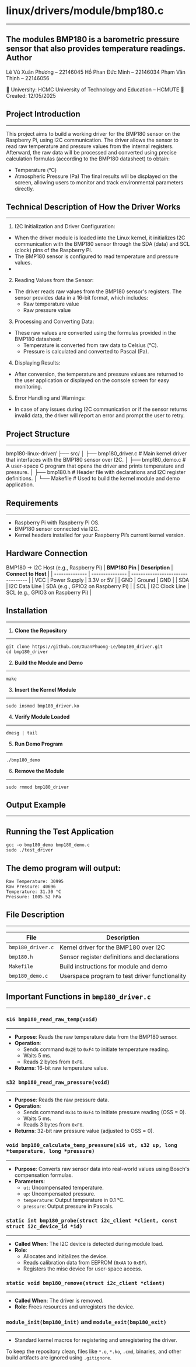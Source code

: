 # linux/drivers/module/bmp180.c
---------------------------------
The modules BMP180 is a barometric pressure sensor that also provides temperature readings. 
Author
-------
   Lê Vũ Xuân Phương – 22146045
   Hồ Phan Đức Minh  – 22146034
   Phạm Văn Thịnh    – 22146056

📍 University: HCMC University of Technology and Education – HCMUTE
📅 Created: 12/05/2025


## Project Introduction
------------------------
This project aims to build a working driver for the BMP180 sensor on the Raspberry Pi, using I2C communication. The driver allows the sensor to read raw temperature and pressure values from the internal registers.
Afterward, the raw data will be processed and converted using precise calculation formulas (according to the BMP180 datasheet) to obtain:
   - Temperature (°C)
   - Atmospheric Pressure (Pa)
The final results will be displayed on the screen, allowing users to monitor and track environmental parameters directly.


## Technical Description of How the Driver Works
-------------------------------------------------
1. I2C Initialization and Driver Configuration:
- When the driver module is loaded into the Linux kernel, it initializes I2C communication with the BMP180 sensor through the SDA (data) and SCL (clock) pins of the Raspberry Pi.
- The BMP180 sensor is configured to read temperature and pressure values.
- 
2. Reading Values from the Sensor:
- The driver reads raw values from the BMP180 sensor's registers. The sensor provides data in a 16-bit format, which includes:
  - Raw temperature value
  - Raw pressure value

3. Processing and Converting Data:
- These raw values are converted using the formulas provided in the BMP180 datasheet:
  - Temperature is converted from raw data to Celsius (°C).
  - Pressure is calculated and converted to Pascal (Pa).

4. Displaying Results:
- After conversion, the temperature and pressure values are returned to the user application or displayed on the console screen for easy monitoring.

5. Error Handling and Warnings:
- In case of any issues during I2C communication or if the sensor returns invalid data, the driver will report an error and prompt the user to retry.


## Project Structure
---------------------
bmp180-linux-driver/
├── src/
│   ├── bmp180_driver.c     # Main kernel driver that interfaces with the BMP180 sensor over I2C.
│   ├── bmp180_demo.c       # A user-space C program that opens the driver and prints temperature and pressure.
│   ├── bmp180.h            # Header file with declarations and I2C register definitions.
│   └── Makefile            # Used to build the kernel module and demo application.


## Requirements
----------------
- Raspberry Pi with Raspberry Pi OS.
- BMP180 sensor connected via I2C.
- Kernel headers installed for your Raspberry Pi’s current kernel version.


## Hardware Connection
BMP180 → I2C Host (e.g., Raspberry Pi)
| **BMP180 Pin** | **Description** | **Connect to Host**               |
| -------------- | --------------- | --------------------------------- |
| VCC            | Power Supply    | 3.3V or 5V                        |
| GND            | Ground          | GND                               |
| SDA            | I2C Data Line   | SDA (e.g., GPIO2 on Raspberry Pi) |
| SCL            | I2C Clock Line  | SCL (e.g., GPIO3 on Raspberry Pi) |


## Installation
-----------------
1. **Clone the Repository**
----------------------------
   ```
   git clone https://github.com/XuanPhuong-Le/bmp180_driver.git
   cd bmp180_driver
   ````
2. **Build the Module and Demo**
---------------------------------
   ```
   make
   ```
3. **Insert the Kernel Module**
--------------------------------
   ```
   sudo insmod bmp180_driver.ko
   ```
4. **Verify Module Loaded**
----------------------------
   ```
   dmesg | tail
   ```
5. **Run Demo Program**
------------------------
   ```
   ./bmp180_demo
   ```
6. **Remove the Module**
-------------------------
   ```
   sudo rmmod bmp180_driver
   ```


## Output Example
------------------
Running the Test Application
------------------------------
```
gcc -o bmp180_demo bmp180_demo.c
sudo ./test_driver
```
The demo program will output:
------------------------------
```
Raw Temperature: 30995
Raw Pressure: 40696
Temperature: 31.30 °C
Pressure: 1005.52 hPa
```


## File Description
--------------------
| File              | Description                                    |
| ----------------- | ---------------------------------------------- |
| `bmp180_driver.c` | Kernel driver for the BMP180 over I2C          |
| `bmp180.h`        | Sensor register definitions and declarations   |
| `Makefile`        | Build instructions for module and demo         |
| `bmp180_demo.c`   | Userspace program to test driver functionality |


## Important Functions in `bmp180_driver.c`
--------------------------------------------
### `s16 bmp180_read_raw_temp(void)`
-------------------------------------
* **Purpose**: Reads the raw temperature data from the BMP180 sensor.
* **Operation**:
  * Sends command `0x2E` to `0xF4` to initiate temperature reading.
  * Waits 5 ms.
  * Reads 2 bytes from `0xF6`.
* **Returns**: 16-bit raw temperature value.


### `s32 bmp180_read_raw_pressure(void)`
-----------------------------------------
* **Purpose**: Reads the raw pressure data.
* **Operation**:
  * Sends command `0x34` to `0xF4` to initiate pressure reading (OSS = 0).
  * Waits 5 ms.
  * Reads 3 bytes from `0xF6`.
* **Returns**: 32-bit raw pressure value (adjusted to OSS = 0).


### `void bmp180_calculate_temp_pressure(s16 ut, s32 up, long *temperature, long *pressure)`
---------------------------------------------------------------------------------------------
* **Purpose**: Converts raw sensor data into real-world values using Bosch's compensation formulas.
* **Parameters**:
  * `ut`: Uncompensated temperature.
  * `up`: Uncompensated pressure.
  * `temperature`: Output temperature in 0.1 °C.
  * `pressure`: Output pressure in Pascals.


### `static int bmp180_probe(struct i2c_client *client, const struct i2c_device_id *id)`
-----------------------------------------------------------------------------------------
* **Called When**: The I2C device is detected during module load.
* **Role**:
  * Allocates and initializes the device.
  * Reads calibration data from EEPROM (`0xAA` to `0xBF`).
  * Registers the misc device for user-space access.
  

### `static void bmp180_remove(struct i2c_client *client)`
-----------------------------------------------------------
* **Called When**: The driver is removed.
* **Role**: Frees resources and unregisters the device.


### `module_init(bmp180_init)` and `module_exit(bmp180_exit)`
--------------------------------------------------------------
* Standard kernel macros for registering and unregistering the driver.


To keep the repository clean, files like `*.o`, `*.ko`, `.cmd`, binaries, and other build artifacts are ignored using `.gitignore`.
